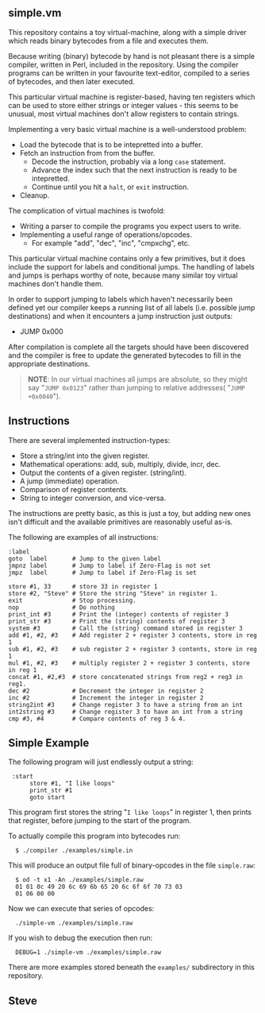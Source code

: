 simple.vm
---------

This repository contains a toy virtual-machine, along with a simple driver which reads binary bytecodes from a file and executes them.

Because writing (binary) bytecode by hand is not pleasant there is a simple compiler, written in Perl, included in the repository.  Using the compiler programs can be written in your favourite text-editor, compiled to a series of bytecodes, and then later executed.

This particular virtual machine is register-based, having ten registers which can be used to store either strings or integer values - this seems to be unusual, most virtual machines don't allow registers to contain strings.

Implementing a very basic virtual machine is a well-understood problem:

* Load the bytecode that is to be intepretted into a buffer.
* Fetch an instruction from from the buffer.
   * Decode the instruction, probably via a long `case` statement.
   * Advance the index such that the next instruction is ready to be intepretted.
   * Continue until you hit a `halt`, or `exit` instruction.
* Cleanup.

The complication of virtual machines is twofold:

* Writing a parser to compile the programs you expect users to write.
* Implementing a useful range of operations/opcodes.
    * For example "add", "dec", "inc", "cmpxchg", etc.

This particular virtual machine contains only a few primitives, but it does include the support for labels and conditional jumps.  The handling of labels and jumps is perhaps worthy of note, because many similar toy virtual machines don't handle them.

In order to support jumping to labels which haven't necessarily been defined yet our compiler keeps a running list of all labels (i.e. possible jump destinations) and when it encounters a jump instruction just outputs:

* JUMP 0x000

After compilation is complete all the targets should have been discovered and the compiler is free to update the generated bytecodes to fill in the appropriate destinations.

>**NOTE**:  In our virtual machines all jumps are absolute, so they might say "`JUMP 0x0123`" rather than jumping to relative addresses( "`JUMP +0x0040`").

Instructions
------------

There are several implemented instruction-types:

*  Store a string/int into the given register.
*  Mathematical operations: add, sub, multiply, divide, incr, dec.
*  Output the contents of a given register. (string/int).
*  A jump (immediate) operation.
*  Comparison of register contents.
*  String to integer conversion, and vice-versa.

The instructions are pretty basic, as this is just a toy, but adding new ones isn't difficult and the available primitives are reasonably useful as-is.

The following are examples of all instructions:

    :label
    goto  label       # Jump to the given label
    jmpnz label       # Jump to label if Zero-Flag is not set
    jmpz  label       # Jump to label if Zero-Flag is set

    store #1, 33      # store 33 in register 1
    store #2, "Steve" # Store the string "Steve" in register 1.
    exit              # Stop processing.
    nop               # Do nothing
    print_int #3      # Print the (integer) contents of register 3
    print_str #3      # Print the (string) contents of register 3
    system #3         # Call the (string) command stored in register 3
    add #1, #2, #3    # Add register 2 + register 3 contents, store in reg 1
    sub #1, #2, #3    # sub register 2 + register 3 contents, store in reg 1
    mul #1, #2, #3    # multiply register 2 + register 3 contents, store in reg 1
    concat #1, #2,#3  # store concatenated strings from reg2 + reg3 in reg1.
    dec #2            # Decrement the integer in register 2
    inc #2            # Increment the integer in register 2
    string2int #3     # Change register 3 to have a string from an int
    int2string #3     # Change register 3 to have an int from a string
    cmp #3, #4        # Compare contents of reg 3 & 4.



Simple Example
--------------

The following program will just endlessly output a string:

     :start
          store #1, "I like loops"
          print_str #1
          goto start

This program first stores the string "`I like loops`" in register 1, then prints that register, before jumping to the start of the program.

To actually compile this program into bytecodes run:

      $ ./compiler ./examples/simple.in

This will produce an output file full of binary-opcodes in the file `simple.raw`:

      $ od -t x1 -An ./examples/simple.raw
      01 01 0c 49 20 6c 69 6b 65 20 6c 6f 6f 70 73 03
      01 06 00 00


Now we can execute that series of opcodes:

      ./simple-vm ./examples/simple.raw

If you wish to debug the execution then run:

      DEBUG=1 ./simple-vm ./examples/simple.raw

There are more examples stored beneath the `examples/` subdirectory in this repository.


Steve
--
